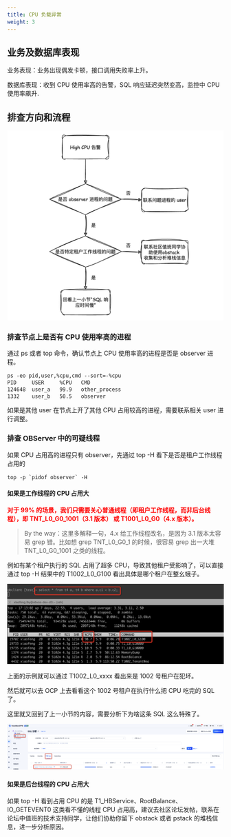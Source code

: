 ```yaml
---
title: CPU 负载异常
weight: 3
---
```


## 业务及数据库表现

业务表现：业务出现偶发卡顿，接口调用失败率上升。

数据库表现：收到 CPU 使用率高的告警，SQL 响应延迟突然变高，监控中 CPU 使用率飙升.

## 排查方向和流程

![image](/img/user_manual/operation_and_maintenance/emergency_handbook/03_cpu_high/001.png)


### 排查节点上是否有 CPU 使用率高的进程

通过 ps 或者 top 命令，确认节点上 CPU 使用率高的进程是否是 observer 进程。
```
ps -eo pid,user,%cpu,cmd --sort=-%cpu
PID     USER     %CPU   CMD
124648  user_a   99.9   other_process
1332    user_b   50.5   observer
```
如果是其他 user 在节点上开了其他 CPU 占用较高的进程，需要联系相关 user 进行调整。


### 排查 OBServer 中的可疑线程

如果 CPU 占用高的进程只有 observer，先通过 top -H 看下是否是租户工作线程占用的

```
top -p `pidof observer` -H
```

#### 如果是工作线程的 CPU 占用大

**<font color="red">对于 99% 的场景，我们只需要关心普通线程（即租户工作线程，而非后台线程），即 TNT_L0_G0_1001（3.1 版本） 或 T1001_L0_G0（4.x 版本）。</font>**

> By the way：这里多解释一句，4.x 给工作线程改名，是因为 3.1 版本太容易 grep 错。比如想 grep TNT_L0_G0_1 的时候，很容易 grep 出一大堆 TNT_L0_G0_1001 之类的线程。

例如有某个租户执行的 SQL 占用了超多 CPU，导致其他租户受影响了，可以直接通过 top -H 结果中的 T1002_L0_G100 看出具体是哪个租户在整幺蛾子。

![image](/img/user_manual/operation_and_maintenance/emergency_handbook/03_cpu_high/002.png)

上面的示例就可以通过 T1002_L0_xxxx 看出来是 1002 号租户在犯坏。


然后就可以去 OCP 上去看看这个 1002 号租户在执行什么把 CPU 吃完的 SQL 了。

这里就又回到了上一小节的内容，需要分析下为啥这条 SQL 这么特殊了。

![image](/img/user_manual/operation_and_maintenance/emergency_handbook/03_cpu_high/003.png)



#### 如果是后台线程的 CPU 占用大

如果 top -H 看到占用 CPU 的是 T1_HBService、RootBalance、IO_GETEVENT0 这类看不懂的线程 CPU 占用高，建议去社区论坛发帖，联系在论坛中值班的技术支持同学，让他们协助你留下 obstack 或者 pstack 的堆栈信息，进一步分析原因。